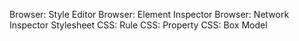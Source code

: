 Browser: Style Editor
Browser: Element Inspector
Browser: Network Inspector
Stylesheet
CSS: Rule
CSS: Property
CSS: Box Model
